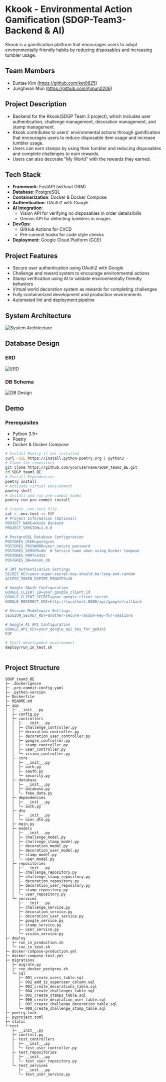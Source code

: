 # Kkook - Environmental Action Gamification (SDGP-Team3-Backend & AI)

Kkook is a gamification platform that encourages users to adopt environmentally friendly habits by reducing disposables and increasing tumbler usage.

## Team Members
- Euntae Kim (https://github.com/ket0825)
- Junghwan Mun (https://github.com/jhmun0206)

## Project Description
- Backend for the Kkook(SDGP Team 3 project), which includes user authentication, challenge management, decoration management, and stamp management.
- Kkook contributes to users' environmental actions through gamification that encourages users to reduce disposable item usage and increase tumbler usage.
- Users can earn stamps by using their tumbler and reducing disposables and complete challenges to earn rewards.
- Users can also decorate "My World" with the rewards they earned.

## Tech Stack
- **Framework**: FastAPI (without ORM)
- **Database**: PostgreSQL
- **Containerization**: Docker & Docker Compose
- **Authentication**: OAuth2 with Google
- **AI Integration**:
  - Vision API for verifying no disposables in order details/bills
  - Gemini API for detecting tumblers in images
- **DevOps**:
  - GitHub Actions for CI/CD
  - Pre-commit hooks for code style checks
- **Deployment**: Google Cloud Platform (GCE)

## Project Features
- Secure user authentication using OAuth2 with Google
- Challenge and reward system to encourage environmental actions
- Stamp verification using AI to validate environmentally friendly behaviors
- Virtual world decoration system as rewards for completing challenges
- Fully containerized development and production environments
- Automated lint and deployment pipeline

## System Architecture
![System Architecture](docs/image/system_architecture.png)

## Database Design
### ERD
![ERD](docs/image/erd.png)

### DB Schema
![DB Design](docs/image/db_design.png)

## Demo
### Prerequisites
- Python 3.9+
- Poetry
- Docker & Docker Compose
```bash
# Install Poetry if not installed
curl -sSL https://install.python-poetry.org | python3 -
# Clone the repository
git clone https://github.com/yourusername/SDGP_team3_BE.git
cd SDGP_team3_BE
# Install Dependencies
poetry install
# Activate virtual environment
poetry shell
# Install and run pre-commit hooks
poetry run pre-commit install

# Create .env.test file
cat > .env.test << EOF
# Project Information (Optional)
PROJECT_NAME=Kkook Backend
PROJECT_VERSION=1.0.0

# PostgreSQL Database Configuration
POSTGRES_USER=postgres
POSTGRES_PASSWORD=your_secure_password
POSTGRES_SERVER=db  # Service name when using Docker Compose
POSTGRES_PORT=5432
POSTGRES_DB=kkook_db

# JWT Authentication Settings
SECRET_KEY=your-super-secret-key-should-be-long-and-random
ACCESS_TOKEN_EXPIRE_MINUTES=30

# Google OAuth Configuration
GOOGLE_CLIENT_ID=your_google_client_id
GOOGLE_CLIENT_SECRET=your_google_client_secret
GOOGLE_REDIRECT_URI=http://localhost:8000/api/google/callback

# Session Middleware Settings
SESSION_SECRET_KEY=another-secure-random-key-for-sessions

# Google AI API Configuration
GOOGLE_API_KEY=your_google_api_key_for_gemini
EOF

# Start development environment
deploy/run_in_test.sh



```

## Project Structure
```
SDGP_team3_BE
├─ .dockerignore
├─ .pre-commit-config.yaml
├─ .python-version
├─ Dockerfile
├─ README.md
├─ app
│  ├─ __init__.py
│  ├─ config.py
│  ├─ controllers
│  │  ├─ __init__.py
│  │  ├─ challenge_controller.py
│  │  ├─ decoration_controller.py
│  │  ├─ decoration_user_controller.py
│  │  ├─ google_controller.py
│  │  ├─ stamp_controller.py
│  │  ├─ user_controller.py
│  │  └─ vision_controller.py
│  ├─ core
│  │  ├─ __init__.py
│  │  ├─ auth.py
│  │  ├─ oauth.py
│  │  └─ security.py
│  ├─ database
│  │  ├─ __init__.py
│  │  ├─ database.py
│  │  └─ fake_data.py
│  ├─ dependencies
│  │  ├─ __init__.py
│  │  └─ auth.py
│  ├─ dto
│  │  ├─ __init__.py
│  │  └─ user_dto.py
│  ├─ main.py
│  ├─ models
│  │  ├─ __init__.py
│  │  ├─ challenge_model.py
│  │  ├─ challenge_stamp_model.py
│  │  ├─ decoration_model.py
│  │  ├─ decoration_user_model.py
│  │  ├─ stamp_model.py
│  │  └─ user_model.py
│  ├─ repositories
│  │  ├─ __init__.py
│  │  ├─ challenge_repository.py
│  │  ├─ challenge_stamp_repository.py
│  │  ├─ decoration_repository.py
│  │  ├─ decoration_user_repository.py
│  │  ├─ stamp_repository.py
│  │  └─ user_repository.py
│  └─ services
│     ├─ __init__.py
│     ├─ challenge_service.py
│     ├─ decoration_service.py
│     ├─ decoration_user_service.py
│     ├─ google_service.py
│     ├─ stamp_service.py
│     ├─ user_service.py
│     └─ vision_service.py
├─ deploy
│  ├─ run_in_production.sh
│  └─ run_in_test.sh
├─ docker-compose-production.yml
├─ docker-compose-test.yml
├─ migrations
│  ├─ migrate.py
│  ├─ run_docker_postgres.sh
│  └─ sql
│     ├─ 001_create_users_table.sql
│     ├─ 002_add_is_superuser_column.sql
│     ├─ 003_create_decorations_table.sql
│     ├─ 004_create_challenges_table.sql
│     ├─ 005_create_stamps_table.sql
│     ├─ 006_create_decoration_user_table.sql
│     ├─ 007_create_challenge_decoration_table.sql
│     └─ 008_create_challenge_stamp_table.sql
├─ poetry.lock
├─ pyproject.toml
├─ static
└─test
   ├─ __init__.py
   ├─ conftest.py
   ├─ test_controllers
   │  ├─ __init__.py
   │  └─ test_user_controller.py
   ├─ test_repositories
   │  ├─ __init__.py
   │  └─ test_user_repository.py
   └─ test_services
      ├─ __init__.py
      └─ test_user_service.py
```
